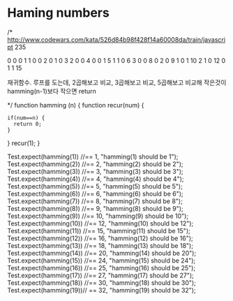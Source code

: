 # Haming numbers

/*
http://www.codewars.com/kata/526d84b98f428f14a60008da/train/javascript
235

0 0 0  1
1 0 0  2
0 1 0  3
2 0 0  4
0 0 1  5
1 1 0  6
3 0 0  8
0 2 0  9 
1 0 1  10
2 1 0  12
0 1 1  15



재귀함수.
루프를 도는데,
2곱해보고 비교, 3곱해보고 비교, 5곱해보고 비교해 작은것이 hamming(n-1)보다 작으면 return


*/
function hamming (n) {
  function recur(num) {

    if(num==n) {
      return 0;
    }
  }
  recur(1);
}

Test.expect(hamming(1)) //== 1, "hamming(1) should be 1");
Test.expect(hamming(2)) //== 2, "hamming(2) should be 2");
Test.expect(hamming(3)) //== 3, "hamming(3) should be 3");
Test.expect(hamming(4)) //== 4, "hamming(4) should be 4");
Test.expect(hamming(5)) //== 5, "hamming(5) should be 5");
Test.expect(hamming(6)) //== 6, "hamming(6) should be 6");
Test.expect(hamming(7)) //== 8, "hamming(7) should be 8");
Test.expect(hamming(8)) //== 9, "hamming(8) should be 9");
Test.expect(hamming(9)) //== 10, "hamming(9) should be 10");
Test.expect(hamming(10)) //== 12, "hamming(10) should be 12");
Test.expect(hamming(11)) //== 15, "hamming(11) should be 15");
Test.expect(hamming(12)) //== 16, "hamming(12) should be 16");
Test.expect(hamming(13)) //== 18, "hamming(13) should be 18");
Test.expect(hamming(14)) //== 20, "hamming(14) should be 20");
Test.expect(hamming(15)) //== 24, "hamming(15) should be 24");
Test.expect(hamming(16)) //== 25, "hamming(16) should be 25");
Test.expect(hamming(17)) //== 27, "hamming(17) should be 27");
Test.expect(hamming(18)) //== 30, "hamming(18) should be 30");
Test.expect(hamming(19))// == 32, "hamming(19) should be 32");
